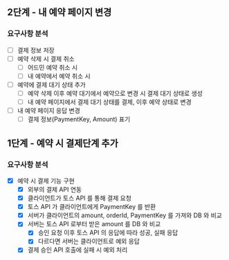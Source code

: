 ## 2단계 - 내 예약 페이지 변경

### 요구사항 분석

- [ ] 결제 정보 저장
- [ ] 예약 삭제 시 결제 취소
    - [ ] 어드민 예약 취소 시
    - [ ] 내 예약에서 예약 취소 시
- [ ] 예약에 결제 대기 상태 추가
    - [ ] 예약 삭제 이후 예약 대기에서 예약으로 변경 시 결제 대기 상태로 생성
    - [ ] 내 예약 페이지에서 결제 대기 상태를 결제, 이후 예약 상태로 변경
- [ ] 내 예약 페이지 응답 변경
    - [ ] 결제 정보(PaymentKey, Amount) 표기

## 1단계 - 예약 시 결제단계 추가

### 요구사항 분석

- [x] 예약 시 결제 기능 구현
    - [x] 외부의 결제 API 연동
    - [x] 클라이언트가 토스 API 를 통해 결제 요청
    - [x] 토스 API 가 클라이언트에게 PaymentKey 를 반환
    - [x] 서버가 클라이언트의 amount, orderId, PaymentKey 를 가져와 DB 와 비교
    - [x] 서버는 토스 API 로부터 받은 amount 를 DB 와 비교
        - [x] 승인 요청 이후 토스 API 의 응답에 따라 성공, 실패 응답
        - [x] 다르다면 서버는 클라이언트로 예외 응답
    - [x] 결제 승인 API 호출에 실패 시 예외 처리
